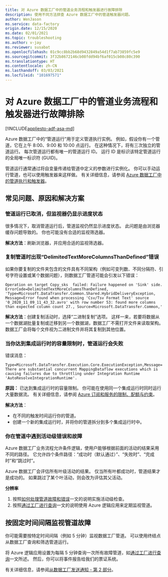```yaml
---
title: 对 Azure 数据工厂中的管道业务流程和触发器进行故障排除
description: 使用不同方法排查 Azure 数据工厂中的管道触发器问题。
author: WenJason
ms.service: data-factory
origin.date: 12/15/2020
ms.date: 02/01/2021
ms.topic: troubleshooting
ms.author: v-jay
ms.reviewer: susabat
ms.openlocfilehash: 01c9cc8bb2b68d9432849a54d1f7ab73859fc5e9
ms.sourcegitcommit: 3f32b8672146cb08fdd94bf6af015cb08c80c390
ms.translationtype: HT
ms.contentlocale: zh-CN
ms.lasthandoff: 03/03/2021
ms.locfileid: "101697571"
---
```

# <a name="troubleshoot-pipeline-orchestration-and-triggers-in-azure-data-factory"></a>对 Azure 数据工厂中的管道业务流程和触发器进行故障排除

[!INCLUDE[appliesto-adf-asa-md](includes/appliesto-adf-asa-md.md)]

Azure 数据工厂中的“管道运行”用于定义管道执行实例。 例如，假设你有一个管道，它在上午 8:00、9:00 和 10:00 点运行。 在这种情况下，将有三次独立的管道运行。 每次管道运行都有唯一的管道运行 ID。 运行 ID 是标识该特定管道运行的全局唯一标识符 (GUID)。

管道运行通常通过将自变量传递给管道中定义的参数进行实例化。 你可以手动运行管道，也可以使用触发器来这样做。 有关详细信息，请参阅 [Azure 数据工厂中的管道执行和触发器](concepts-pipeline-execution-triggers.md)。

## <a name="common-issues-causes-and-solutions"></a>常见问题、原因和解决方案

### <a name="a-pipeline-run-is-canceled-but-the-monitor-still-shows-progress-status"></a>管道运行已取消，但监视器仍显示进度状态

很多情况下，取消管道运行后，管道监视仍然显示进度状态。 此问题是由浏览器缓存问题导致的。 你也可能没有合适的监视筛选器。

**解决方法**：刷新浏览器，并应用合适的监视筛选器。
 
### <a name="you-see-a-delimitedtextmorecolumnsthandefined-error-when-copying-a-pipeline"></a>复制管道时出现“DelimitedTextMoreColumnsThanDefined”错误
 
如果你要复制的文件夹包含的文件具有不同架构（例如可变列数、不同分隔符、引号字符设置或某个数据问题），则数据工厂管道可能会引发以下错误：

`
Operation on target Copy_sks  failed: Failure happened on 'Sink' side.
ErrorCode=DelimitedTextMoreColumnsThanDefined,
'Type=Microsoft.DataTransfer.Common.Shared.HybridDeliveryException,
Message=Error found when processing 'Csv/Tsv Format Text' source '0_2020_11_09_11_43_32.avro' with row number 53: found more columns than expected column count 27.,
Source=Microsoft.DataTransfer.Common,'
`

**解决方法**：创建复制活动时，选择“二进制复制”选项。 这样一来，若要将数据从一个数据湖批量复制或迁移到另一个数据湖，数据工厂不需打开文件来读取架构。 数据工厂会将每个文件视为二进制文件并将其复制到其他位置。

### <a name="a-pipeline-run-fails-when-you-reach-the-capacity-limit-of-the-integration-runtime"></a>当你达到集成运行时的容量限制时，管道运行会失败

错误消息：

`
Type=Microsoft.DataTransfer.Execution.Core.ExecutionException,Message=There are substantial concurrent MappingDataflow executions which is causing failures due to throttling under Integration Runtime 'AutoResolveIntegrationRuntime'.
`

**原因：** 已达到集成运行时的容量限制。 你可能在使用同一个集成运行时同时运行大量数据流。 有关详细信息，请参阅 [Azure 订阅和服务的限制、配额与约束](/azure-resource-manager/management/azure-subscription-service-limits#version-2)。

**解决方法**：
 
- 在不同的触发时间运行你的管道。
- 创建一个新的集成运行时，并将你的管道拆分到多个集成运行时中。

### <a name="you-have-activity-level-errors-and-failures-in-pipelines"></a>你在管道中遇到活动级错误和故障

Azure 数据工厂业务流程允许条件逻辑，使用户能够根据前面的活动的结果采用不同的路径。 它允许四个条件路径：“成功时（默认通过）”、“失败时”、“完成时”和“跳过时”。    

Azure 数据工厂会评估所有叶级活动的结果。 仅当所有叶都成功时，管道结果才是成功的。 如果跳过了某个叶活动，则会改为评估其父活动。 

**分辨率**

1. 按照[如何处理管道故障和错误](https://techcommunity.microsoft.com/t5/azure-data-factory/understanding-pipeline-failures-and-error-handling/ba-p/1630459)一文的说明实施活动级检查。
1. 按照[通过工厂进行查询](https://docs.microsoft.com/rest/api/datafactory/pipelineruns/querybyfactory)一文的说明使用 Azure 逻辑应用来定期监视管道。

## <a name="monitor-pipeline-failures-in-regular-intervals"></a>按固定时间间隔监视管道故障

你可能需要按特定时间间隔（例如 5 分钟）监视数据工厂管道。 可以使用终结点从数据工厂查询和筛选管道运行。 

将 Azure 逻辑应用设置为每隔 5 分钟查询一次所有故障管道，如[通过工厂进行查询](https://docs.microsoft.com/rest/api/datafactory/pipelineruns/querybyfactory)一文所述。 然后，你可以将事件报告给我们的票证系统。

有关详细信息，请参阅[从数据工厂发送通知 - 第 2 部分](https://www.mssqltips.com/sqlservertip/5962/send-notifications-from-an-azure-data-factory-pipeline--part-2/)。
